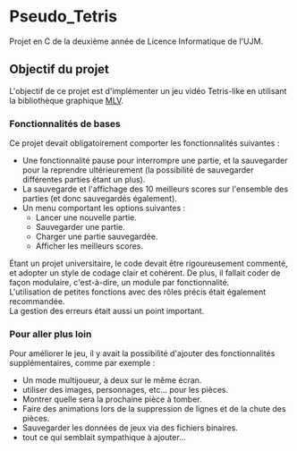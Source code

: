 # Pseudo_Tetris

Projet en C de la deuxième année de Licence Informatique de l'UJM.

## Objectif du projet

L'objectif de ce projet est d'implémenter un jeu vidéo Tetris-like en utilisant la bibliothèque
graphique [MLV](http://www-igm.univ-mlv.fr/~boussica/mlv/api/French/html/index.html).

### Fonctionnalités de bases

Ce projet devait obligatoirement comporter les fonctionnalités suivantes :

* Une fonctionnalité pause pour interrompre une partie, et la sauvegarder pour la reprendre ultérieurement (la
  possibilité de sauvegarder différentes parties étant un plus).
* La sauvegarde et l'affichage des 10 meilleurs scores sur l'ensemble des parties (et donc sauvegardés également).
* Un menu comportant les options suivantes :
    * Lancer une nouvelle partie.
    * Sauvegarder une partie.
    * Charger une partie sauvegardée.
    * Afficher les meilleurs scores.

Étant un projet universitaire, le code devait être rigoureusement commenté, et adopter un style de codage clair et
cohérent. De plus, il fallait coder de façon modulaire, c'est-à-dire, un module par fonctionnalité.  
L'utilisation de petites fonctions avec des rôles précis était également recommandée.  
La gestion des erreurs était aussi un point important.

### Pour aller plus loin
Pour améliorer le jeu, il y avait la possibilité d'ajouter des fonctionnalités supplémentaires, comme par exemple :
* Un mode multijoueur, à deux sur le même écran.
* utiliser des images, personnages, etc... pour les pièces.
* Montrer quelle sera la prochaine pièce à tomber.
* Faire des animations lors de la suppression de lignes et de la chute des pièces.
* Sauvegarder les données de jeux via des fichiers binaires.
* tout ce qui semblait sympathique à ajouter...